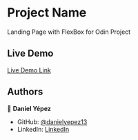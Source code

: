 # Project Name
Landing Page with FlexBox for Odin Project

## Live Demo

[Live Demo Link](https://danielyepez13.github.io/Landing-Page/)

## Authors

👤 **Daniel Yépez**

- GitHub: [@danielyepez13](https://github.com/danielyepez13)
- LinkedIn: [LinkedIn](https://www.linkedin.com/in/daniel-yepez/)
